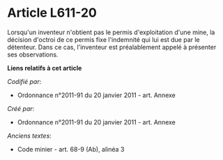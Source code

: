 # Article L611-20

Lorsqu'un inventeur n'obtient pas le permis d'exploitation d'une mine, la décision d'octroi de ce permis fixe l'indemnité qui
lui est due par le détenteur. Dans ce cas, l'inventeur est préalablement appelé à présenter ses observations.

**Liens relatifs à cet article**

_Codifié par_:

  - Ordonnance n°2011-91 du 20 janvier 2011 - art. Annexe

_Créé par_:

  - Ordonnance n°2011-91 du 20 janvier 2011 - art. Annexe

_Anciens textes_:

  - Code minier - art. 68-9 (Ab), alinéa 3
